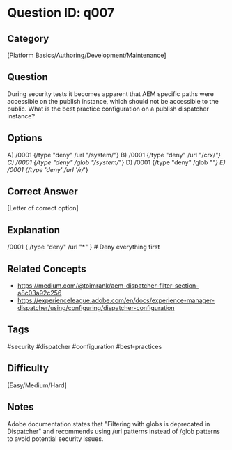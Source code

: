 # Question ID: q007

## Category
[Platform Basics/Authoring/Development/Maintenance]

## Question
During security tests it becomes apparent that AEM specific paths were accessible on the publish instance, which should not be accessible to the public.
What is the best practice configuration on a publish dispatcher instance?

## Options
A) /0001 {/type "deny" /url "/system/*"*}
B) /0001 {/type "deny" /url "/crx/*"}
C) /0001 {/type "deny" /glob "/system/*"}
D) /0001 {/type "deny" /glob "*"}
E) /0001 {/type 'deny' /url '/r/*'}

## Correct Answer
[Letter of correct option]

## Explanation
/0001 { /type "deny" /url "*" }  # Deny everything first 

## Related Concepts
- https://medium.com/@toimrank/aem-dispatcher-filter-section-a8c03a92c256
- https://experienceleague.adobe.com/en/docs/experience-manager-dispatcher/using/configuring/dispatcher-configuration

## Tags
#security #dispatcher #configuration #best-practices

## Difficulty
[Easy/Medium/Hard]

## Notes
Adobe documentation states that "Filtering with globs is deprecated in Dispatcher" and recommends using /url patterns instead of /glob patterns to avoid potential security issues.